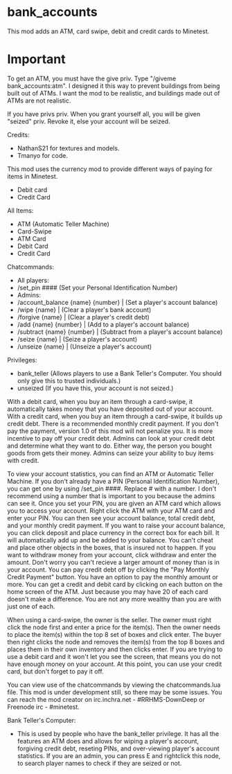 # bank_accounts
This mod adds an ATM, card swipe, debit and credit cards to Minetest.

# Important
To get an ATM, you must have the give priv.  Type "/giveme bank_accounts:atm".  I designed it this way to prevent buildings from being built out of ATMs.  I want the mod to be realistic, and buildings made out of ATMs are not realistic.

If you have privs priv.  When you grant yourself all, you will be given "seized" priv.  Revoke it, else your account will be seized.

Credits:
 - NathanS21 for textures and models.
 - Tmanyo for code.

This mod uses the currency mod to provide different ways of paying for items in Minetest.
 - Debit card
 - Credit Card

All Items:
 - ATM (Automatic Teller Machine)
 - Card-Swipe
 - ATM Card
 - Debit Card
 - Credit Card

Chatcommands:
 - All players:
  - /set_pin #### (Set your Personal Identification Number)
 - Admins:
  - /account_balance {name} {number} | (Set a player's account balance)
  - /wipe {name} | (Clear a player's bank account)
  - /forgive {name} | (Clear a player's credit debt)
  - /add {name} {number} | (Add to a player's account balance)
  - /subtract {name} {number} | (Subtract from a player's account balance)
  - /seize {name} | (Seize a player's account)
  - /unseize {name} | (Unseize a player's account)

Privileges:
 - bank_teller (Allows players to use a Bank Teller's Computer.  You should only give this to trusted individuals.)
 - unseized (If you have this, your account is not seized.)

With a debit card, when you buy an item through a card-swipe, it automatically takes money that you have deposited out of your account.
With a credit card, when you buy an item through a card-swipe, it builds up credit debt.  There is a recommended monthly credit payment.
If you don't pay the payment, version 1.0 of this mod will not penalize you.  It is more incentive to pay off your credit debt.  Admins 
can look at your credit debt and determine what they want to do.  Either way, the person you bought goods from gets their money.  Admins 
can seize your ability to buy items with credit.

To view your account statistics, you can find an ATM or Automatic Teller Machine.  If you don't already have a PIN (Personal Identification
Number), you can get one by using /set_pin ####.  Replace # with a number.  I don't recommend using a number that is important to you because
the admins can see it.  Once you set your PIN, you are given an ATM card which allows you to access your account.  Right click the ATM with
your ATM card and enter your PIN.  You can then see your account balance, total credit debt, and your monthly credit payment.  If you want
to raise your account balance, you can click deposit and place currency in the correct box for each bill.  It will automatically add up
and be added to your balance.  You can't cheat and place other objects in the boxes, that is insured not to happen.  If you want to withdraw
money from your account, click withdraw and enter the amount.  Don't worry you can't recieve a larger amount of money than is in your account.
You can pay credit debt off by clicking the "Pay Monthly Credit Payment" button.  You have an option to pay the monthly amount or more.
You can get a credit and debit card by clicking on each button on the home screen of the ATM.  Just because you may have 20 of each card 
doesn't make a difference.  You are not any more wealthy than you are with just one of each.

When using a card-swipe, the owner is the seller.  The owner must right click the node first and enter a price for the item(s).  Then the 
owner needs to place the item(s) within the top 8 set of boxes and click enter.  The buyer then right clicks the node and removes the item(s) 
from the top 8 boxes and places them in their own inventory and then clicks enter.  If you are trying to use a debit card and it won't let
you see the screen, that means you do not have enough money on your account.  At this point, you can use your credit card, but don't forget
to pay it off.

You can view use of the chatcommands by viewing the chatcommands.lua file.
This mod is under development still, so there may be some issues.
You can reach the mod creator on irc.inchra.net - #RRHMS-DownDeep or Freenode irc - #minetest.

Bank Teller's Computer:
 - This is used by people who have the bank_teller privilege.  It has all the features an ATM does and allows for wiping a player's   account, forgiving credit debt, reseting PINs, and over-viewing player's account statistics.  If you are an admin, you can press E and rightclick this node, to search player names to check if they are seized or not.
